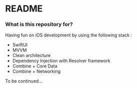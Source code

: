 # README #

### What is this repository for? ###

Having fun on iOS development by using the following stack :<br/>

* SwiftUI
* MVVM
* Clean architecture
* Dependency Injection with Resolver framework
* Combine + Core Data
* Combine + Networking

To be continued...<br/>
